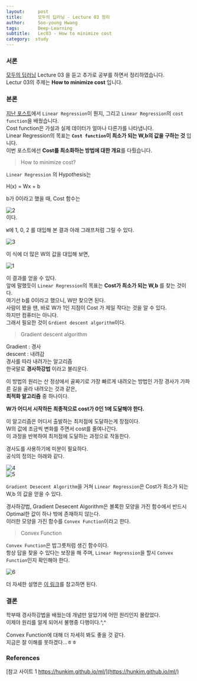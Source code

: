 ```yaml
---
layout:     post
title:      모두의 딥러닝 - Lecture 03 정리
author:     Soo-young Hwang
tags: 		Deep-Learning
subtitle:  	Lec03 - How to minimize cost
category:  study
---
```


### 서론
[모두의 딥러닝](https://hunkim.github.io/ml/) Lecture 03 을 듣고 추가로 공부를 하면서  정리하였습니다.    
Lectur 03의 주제는 **How to minimize cost** 입니다.   
    
### 본론

[지난 포스트](http://swimminghwang.github.io/study/2020/05/19/dl-lec02/)에서 `Linear Regression`이 뭔지, 그리고 `Linear Regression`의 `cost function`을 배웠습니다.   
Cost function은 가설과 실제 데이터가 얼마나 다른가를 나타냅니다.   
Linear Regression의 목표는 **`Cost function`이 최소가 되는 W,b의 값을 구하는 것** 입니다.   
이번 포스트에선 **Cost를 최소화하는 방법에 대한 개요**를 다뤘습니다.   



<blockquote>How to minimize cost?</blockquote>    

`Linear Regression` 의 Hypothesis는    
<p><execode>H(x) = Wx + b</execode></p>
b가 0이라고 했을 때, Cost 함수는   

![2](https://swimmingHwang.github.io/img/dllec03-2.png)   
이다. 

`W`에 1, 0, 2 를 대입해 본 결과 아래 그래프처럼 그릴 수 있다.   

![3](https://swimmingHwang.github.io/img/dllec03-3.png) 

이 식에 더 많은 W의 값을 대입해 보면, 

![1](https://swimmingHwang.github.io/img/dllec03-1.png)   

이 결과를 얻을 수 있다.   
앞에 말했듯이 `Linear Regression`의 목표는 **Cost가 최소가 되는 W,b** 를 찾는 것이다.   
여기선 b를 0이라고 했으니, W만 찾으면 된다.   
사람이 봤을 땐, 바로 W가 1인 지점이 Cost 가 제일 작다는 것을 알 수 있다.   
하지만 컴퓨터는 아니다.   
그래서 필요한 것이 `Grdient descent algorithm`이다. 

<blockquote>Gradient descent algorithm</blockquote>

Gradient : 경사   
descent : 내려감  
경사를 따라 내려가는 알고리즘   
한국말로 **경사하강법** 이라고 불리운다.   

이 방법의 원리는 산 정상에서 골짜기로 가장 빠르게 내려오는 방법인 가장 경사가 가파른 길을 골라 내려오는 것과 같은,   
**최적화 알고리즘** 중 하나이다.   

**W가 어디서 시작하든 최종적으로 cost가 0인 1에 도달해야 한다.**   

이 알고리즘은 어디서 출발하는 최저점에 도달하는게 장점이다.   
W의 값에 조금씩 변화를 주면서 cost를 줄여나간다.   
이 과정을 반복하여 최저점에 도달하는 과정으로 작동한다.   

경사도를 사용하기에 미분이 필요하다.   
공식의 정의는 아래와 같다.   

![4](https://swimmingHwang.github.io/img/dllec03-4.png)   
![5](https://swimmingHwang.github.io/img/dllec03-5.png)   

`Gradient Desecent Algorithm`을 거쳐 `Linear Regression`은 Cost가 최소가 되는 W,b 의 값을 얻을 수 있다.   

경사하강법, Gradient Desecent Algorithm은 볼록한 모양을 가진 함수에서 반드시 Optimal한 값이 하나 밖에 존재하지 않는다.   
이러한 모양을 가진 함수를 `Convex Function`이라고 한다.   

<blockquote>Convex Function</blockquote>

`Convex Function`은 밥그릇처럼 생긴 함수이다.   
항상 답을 찾을 수 있다는 보장을 해 주며, 
`Linear Regression`을 할시 `Convex Function`인지 확인해야 한다.   

![6](https://swimmingHwang.github.io/img/dllec03-6.png)   

더 자세한 설명은 [이 링크](http://sanghyukchun.github.io/63/)를 참고하면 된다.   


### 결론
학부때 경사하강법을 배웠는데 개념만 알았기에 어떤 원리인지 몰랐었다.   
이제야 원리를 알게 되어서 불행중 다행이다.^,^   

Convex Function에 대해 더 자세히 봐도 좋을 것 같다.   
지금은 잘 이해를 못하겠다...ㅎㅎ   

### References
[참고 사이트 1 https://hunkim.github.io/ml/](https://hunkim.github.io/ml/)   